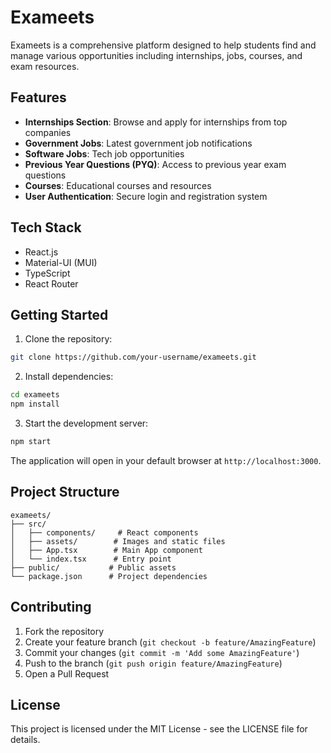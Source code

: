 # Exameets

Exameets is a comprehensive platform designed to help students find and manage various opportunities including internships, jobs, courses, and exam resources.

## Features

- **Internships Section**: Browse and apply for internships from top companies
- **Government Jobs**: Latest government job notifications
- **Software Jobs**: Tech job opportunities
- **Previous Year Questions (PYQ)**: Access to previous year exam questions
- **Courses**: Educational courses and resources
- **User Authentication**: Secure login and registration system

## Tech Stack

- React.js
- Material-UI (MUI)
- TypeScript
- React Router

## Getting Started

1. Clone the repository:
```bash
git clone https://github.com/your-username/exameets.git
```

2. Install dependencies:
```bash
cd exameets
npm install
```

3. Start the development server:
```bash
npm start
```

The application will open in your default browser at `http://localhost:3000`.

## Project Structure

```
exameets/
├── src/
│   ├── components/     # React components
│   ├── assets/        # Images and static files
│   ├── App.tsx        # Main App component
│   └── index.tsx      # Entry point
├── public/           # Public assets
└── package.json      # Project dependencies
```

## Contributing

1. Fork the repository
2. Create your feature branch (`git checkout -b feature/AmazingFeature`)
3. Commit your changes (`git commit -m 'Add some AmazingFeature'`)
4. Push to the branch (`git push origin feature/AmazingFeature`)
5. Open a Pull Request

## License

This project is licensed under the MIT License - see the LICENSE file for details.

